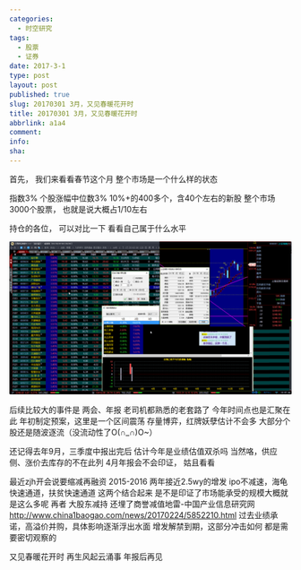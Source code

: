 ```yaml
---
categories:
  - 时空研究
tags:
  - 股票
  - 证券
date: 2017-3-1
type: post
layout: post
published: true
slug: 20170301 3月，又见春暖花开时
title: 20170301 3月，又见春暖花开时
abbrlink: a1a4
comment:
info:
sha:
---
```

首先，
我们来看看春节这个月
整个市场是一个什么样的状态

指数3%
个股涨幅中位数3%
10%+的400多个，含40个左右的新股
整个市场3000个股票，
也就是说大概占1/10左右

持仓的各位，
可以对比一下
看看自己属于什么水平

![20170301-0](/images/20170301-0.png)

后续比较大的事件是
两会、年报
老司机都熟悉的老套路了
今年时间点也是汇聚在此
年初制定预案，这里是一个区间震荡
存量博弈，红牌妖孽估计不会多
大部分个股还是随波逐流（没流动性了O(∩_∩)O~）

 还记得去年9月，三季度中报出完后
估计今年是业绩估值双杀吗
当然咯，供应侧、涨价去库存的不在此列
4月年报会不会印证，
姑且看看

最近zjh开会说要缩减再融资
2015-2016 两年接近2.5wy的增发
ipo不减速，海龟快速通道，扶贫快速通道
这两个结合起来
是不是印证了市场能承受的规模大概就是这么多呢
再者
大股东减持 还埋了商誉减值地雷-中国产业信息研究网
http://www.china1baogao.com/news/20170224/5852210.html
过去业绩承诺，高溢价并购，具体影响逐渐浮出水面
增发解禁到期，这部分冲击如何
都是需要密切观察的

又见春暖花开时
再生风起云涌事
年报后再见



